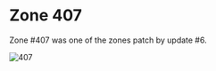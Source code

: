 Zone 407
========

Zone \#407 was one of the zones patch by update \#6.

![407](../images/zone-407.png)
